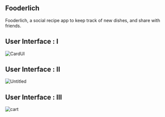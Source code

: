 ## Fooderlich

Fooderlich, a social recipe app to keep track of new dishes, and share with friends.

## User Interface : I
![CardUI](https://user-images.githubusercontent.com/36065206/143582633-86dcd22b-0da1-4292-b6d6-baf158c03c73.png)

## User Interface : II
![Untitled](https://user-images.githubusercontent.com/36065206/143670009-ffb4de96-265b-45c0-9288-3bb54d39baed.png)

## User Interface : III
![cart](https://user-images.githubusercontent.com/36065206/147822415-05be918b-c5d2-4c90-a536-01cebb2e86d0.png)
